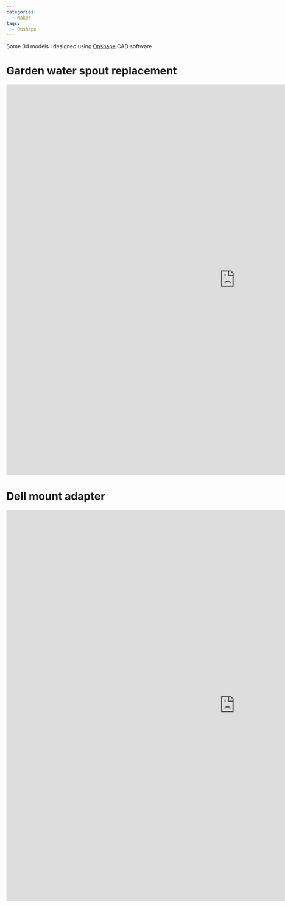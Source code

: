 ```yaml
---
categories:
  - Maker
tags:
  - Onshape
---
```


Some 3d models I designed using [Onshape](https://cad.onshape.com/) CAD software

# Garden water spout replacement

<iframe id="vs_iframe" src="https://www.viewstl.com/?embedded&url=https%3A%2F%2Fdvkwong.com%2Fassets%2Fstl%2FGardenWaterSpout.stl&bgcolor=transparent" style="border:0;margin:0;width:1200px;height:1024px;"></iframe>

# Dell mount adapter

<iframe id="vs_iframe" src="https://www.viewstl.com/?embedded&url=https%3A%2F%2Fdvkwong.com%2Fassets%2Fstl%2FDellMountAdaptor.stl&bgcolor=transparent" style="border:0;margin:0;width:1200px;height:1024px;"></iframe>